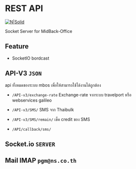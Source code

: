 # REST API

[![N|Solid](https://cldup.com/dTxpPi9lDf.thumb.png)](https://nodesource.com/products/nsolid)

Socket Server for MidBack-Office

## Feature
  - SocketIO bordcast

## API-V3 `JSON`
api ทั้งหมดของระบบ mbos เพื่อให้สามารถใช้ได้งานได้ถูกต้อง

- `/API-v3/exchange-rate` Exchange-rate จากระบบ travelport หรือ webservices galileo
- `/API-v3/SMS/`					SMS จาก Thaibulk
- `/API-v3/SMS/remain/`		เช็ค credit ของ SMS 

- `/API/callback/sms/`		

## Socket.io `SERVER`


## Mail IMAP `pgm@ns.co.th`
